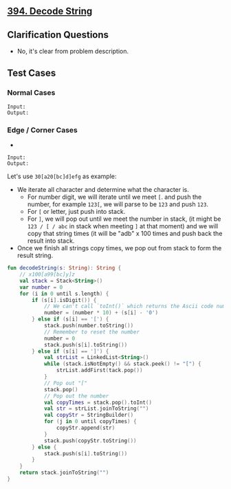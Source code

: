 ## [394. Decode String](https://leetcode.com/problems/decode-string/)

## Clarification Questions
* No, it's clear from problem description.
 
## Test Cases
### Normal Cases
```
Input: 
Output: 
```
### Edge / Corner Cases
* 
```
Input: 
Output: 
```

Let's use `30[a20[bc]d]efg` as example:
* We iterate all character and determine what the character is.
    * For number digit, we will iterate until we meet `[`. and push the number, for example `123[`, we will parse to be `123` and push `123`.
    * For `[` or letter, just push into stack.
    * For `]`, we will pop out until we meet the number in stack, (it might be `123 / [ / abc` in stack when meeting `]` at that moment) and we will copy that string times (it will be "adb" x 100 times and push back the result into stack.
* Once we finish all strings copy times, we pop out from stack to form the result string.

```kotlin
fun decodeString(s: String): String {
    // x100[a99[bc]y]z
    val stack = Stack<String>()
    var number = 0
    for (i in 0 until s.length) {
        if (s[i].isDigit()) {
            // We can't call `toInt()` which returns the Ascii code number.
            number = (number * 10) + (s[i] - '0')
        } else if (s[i] == '[') {
            stack.push(number.toString())
            // Remember to reset the number
            number = 0
            stack.push(s[i].toString())
        } else if (s[i] == ']') {
            val strList = LinkedList<String>()
            while (stack.isNotEmpty() && stack.peek() != "[") {
                strList.addFirst(tack.pop())
            }
            // Pop out "["
            stack.pop()
            // Pop out the number
            val copyTimes = stack.pop().toInt()
            val str = strList.joinToString("")
            val copyStr = StringBuilder()
            for (j in 0 until copyTimes) {
                copyStr.append(str)
            }
            stack.push(copyStr.toString())
        } else {
            stack.push(s[i].toString())
        }
    }
    return stack.joinToString("")
}
```